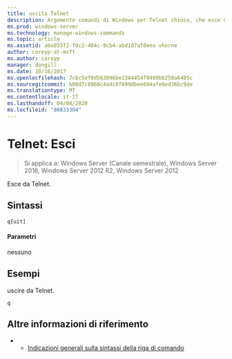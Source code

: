 ```yaml
---
title: uscita Telnet
description: Argomento comandi di Windows per Telnet chiuso, che esce da Telnet.
ms.prod: windows-server
ms.technology: manage-windows-commands
ms.topic: article
ms.assetid: a6e033f2-f0c2-404c-9cb4-abd1d7af0eea vhorne
author: coreyp-at-msft
ms.author: coreyp
manager: dongill
ms.date: 10/16/2017
ms.openlocfilehash: 7c6c5ef0d563096be2384454f0480bb250a6485c
ms.sourcegitcommit: b00d7c8968c4adc8f699dbee694afe6ed36bc9de
ms.translationtype: MT
ms.contentlocale: it-IT
ms.lasthandoff: 04/08/2020
ms.locfileid: "80833304"
---
```

# <a name="telnet-quit"></a>Telnet: Esci

>Si applica a: Windows Server (Canale semestrale), Windows Server 2016, Windows Server 2012 R2, Windows Server 2012

Esce da Telnet.   

## <a name="syntax"></a>Sintassi  
```  
q[uit]  
```  
#### <a name="parameters"></a>Parametri  
nessuno  
## <a name="examples"></a><a name=BKMK_Examples></a>Esempi  
uscire da Telnet.  
```  
q  
```  
## <a name="additional-references"></a>Altre informazioni di riferimento  
-   - [Indicazioni generali sulla sintassi della riga di comando](command-line-syntax-key.md)  

